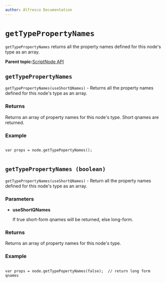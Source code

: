 ```yaml
---
author: Alfresco Documentation
---
```


# `getTypePropertyNames`

`getTypePropertyNames` returns all the property names defined for this node's type as an array.

**Parent topic:**[ScriptNode API](../references/API-JS-ScriptNode.md)

## `getTypePropertyNames`

`getTypePropertyNames(useShortQNames)` - Returns all the property names defined for this node's type as an array.

### Returns

Returns an array of property names for this node's type. Short qnames are returned.

### Example

```

var props = node.getTypePopertyNames();  
        
```

## `getTypePropertyNames (boolean)`

`getTypePropertyNames(useShortQNames)` - Return all the property names defined for this node's type as an array.

### Parameters

-   **useShortQNames**

    If true short-form qnames will be returned, else long-form.


### Returns

Returns an array of property names for this node's type.

### Example

```

var props = node.getTypePopertyNames(false);  // return long form qnames
      
```

